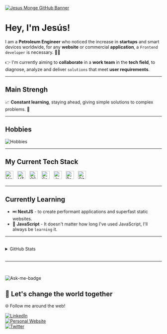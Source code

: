 <a href="https://jmongedev.netlify.app/">
  <img align="center" src="https://i.imgur.com/Fy7dPNA.jpg" alt="Jesus Monge GitHub Banner"/>
</a>

# Hey, I'm Jesús!

I am a **Petroleum Engineer** who noticed the increase in **startups** and smart devices worldwide, for any **website** or commercial **application**, a `Frontend developer` is necessary. 👨‍💻

👉 I'm currently aiming to **collaborate** in a **work team** in the **tech field**, to diagnose, analyze and deliver `solutions` that meet **user requirements**.

---

## Main Strengh

📈 **Constant learning**, staying ahead, giving simple solutions to complex problems. 🦾

---

## Hobbies

![Hobbies](https://i.imgur.com/1vCKurS.jpg?1)

---

## My Current Tech Stack

<img align="left" alt="Visual Studio Code" width="26px" src="https://cdn.jsdelivr.net/gh/devicons/devicon/icons/vscode/vscode-original.svg" style="padding-right:10px;" />
<img align="left" alt="HTML5" width="26px" src="https://cdn.jsdelivr.net/gh/devicons/devicon/icons/html5/html5-original.svg" style="padding-right:10px;" />
<img align="left" alt="CSS3" width="26px" src="https://cdn.jsdelivr.net/gh/devicons/devicon/icons/css3/css3-original.svg" style="padding-right:10px;" />
<img align="left" alt="Sass" width="26px" src="https://cdn.jsdelivr.net/gh/devicons/devicon/icons/sass/sass-original.svg" style="padding-right:10px;" />
<img align="left" alt="JavaScript" width="26px" src="https://cdn.jsdelivr.net/gh/devicons/devicon/icons/javascript/javascript-original.svg" style="padding-right:10px;" />
<img align="left" alt="React" width="26px" src="https://cdn.jsdelivr.net/gh/devicons/devicon/icons/react/react-original.svg" style="padding-right:10px;" />
<img align="left" alt="Git" width="26px" src="https://cdn.jsdelivr.net/gh/devicons/devicon/icons/git/git-original.svg" style="padding-right:10px;" />

<br/>
<br/>

---

## Currently Learning

- ⏭️ **NextJS** - to create performant applications and superfast static websites.
- 🦾 **JavaScript** - It doesn't matter how long I've used JavaScript, I'll always be `learning` it.

---

<br />

<details>
  <summary> GitHub Stats</summary>

  <img align="center" alt="JesusMongeDev's GitHub stats" src="https://github-readme-stats.vercel.app/api?username=jesusmongedev&show_icons=true&hide_border=true&title_color=0571f8&icon_color=0571f8&bg_color=ffffff&text_color=0e2431" />
</a>
<a href="https://github.com/anuraghazra/convoychat">
  <img align="center" src="https://github-readme-stats.vercel.app/api/top-langs/?username=jesusmongedev" alt="Top Languages"/>
</a>

</details>

<br />

---

<br />

![Ask-me-badge](https://img.shields.io/badge/Ask%20me-anything-1abc9c.svg)

## 🤗 Let's change the world together

🌐 Follow me around the web!

<a href="https://www.linkedin.com/in/jesus-monge-loor/?locale=en_US">
    <img
        src="https://img.shields.io/badge/LinkedIn-0077B5?style=for-the-badge&logo=linkedin&logoColor=white"
        alt="LinkedIn"
    >
</a>
<br/>
<a href="https://jmongedev.netlify.app/">
    <img
        src="https://img.shields.io/badge/website-000000?style=for-the-badge&logo=About.me&logoColor=white"
        alt="Personal Website"
    >
</a>
<br/>
<a href="https://twitter.com/jmongedev">
    <img
        src="https://img.shields.io/badge/Twitter-1DA1F2?style=for-the-badge&logo=twitter&logoColor=white"
        alt="Twitter"
    >
</a>
